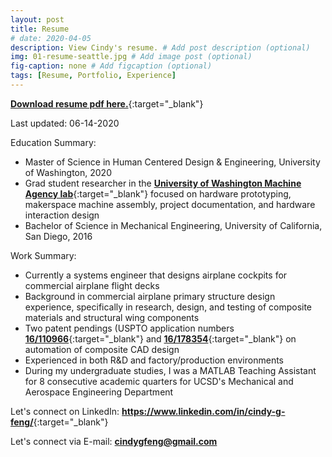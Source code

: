 ```yaml
---
layout: post
title: Resume
# date: 2020-04-05 
description: View Cindy's resume. # Add post description (optional)
img: 01-resume-seattle.jpg # Add image post (optional)
fig-caption: none # Add figcaption (optional)
tags: [Resume, Portfolio, Experience]
---
```


[<b>Download resume pdf here.</b>](/assets/documents/resume.pdf){:target="_blank"}

Last updated: 06-14-2020

Education Summary: 
* Master of Science in Human Centered Design & Engineering, University of Washington, 2020
* Grad student researcher in the [<b>University of Washington Machine Agency lab</b>](https://depts.washington.edu/machines/){:target="_blank"} focused on hardware prototyping, makerspace machine assembly, project documentation, and hardware interaction design
* Bachelor of Science in Mechanical Engineering, University of California, San Diego, 2016

Work Summary:
* Currently a systems engineer that designs airplane cockpits for commercial airplane flight decks
* Background in commercial airplane primary structure design experience, specifically in research, design, and testing of composite materials and structural wing components
* Two patent pendings (USPTO application numbers [<b>16/110966</b>](http://appft.uspto.gov/netacgi/nph-Parser?Sect1=PTO2&Sect2=HITOFF&p=1&u=%2Fnetahtml%2FPTO%2Fsearch-bool.html&r=2&f=G&l=50&co1=AND&d=PG01&s1=FENG&s2=CYNTHIA&OS=FENG+AND+CYNTHIA&RS=FENG+AND+CYNTHIA/){:target="_blank"} and [<b>16/178354</b>](http://appft.uspto.gov/netacgi/nph-Parser?Sect1=PTO2&Sect2=HITOFF&p=1&u=%2Fnetahtml%2FPTO%2Fsearch-bool.html&r=2&f=G&l=50&co1=AND&d=PG01&s1=%22FENG,+CYNTHIA%22&OS=%22FENG,+CYNTHIA%22&RS=%22FENG,+CYNTHIA%22){:target="_blank"} on automation of composite CAD design
* Experienced in both R&D and factory/production environments
* During my undergraduate studies, I was a MATLAB Teaching Assistant for 8 consecutive academic quarters for UCSD's Mechanical and Aerospace Engineering Department

Let's connect on LinkedIn: [<b>https://www.linkedin.com/in/cindy-g-feng/</b>](https://www.linkedin.com/in/cindy-g-feng/){:target="_blank"}

Let's connect via E-mail: [<b>cindygfeng@gmail.com</b>](mailto:cindygfeng@gmail.com)
